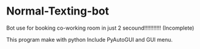 # Normal-Texting-bot
Bot use for booking co-working room in just 2 secound!!!!!!!!!!! (Incomplete)

This program make with python 
Include PyAutoGUI and GUI menu. 
